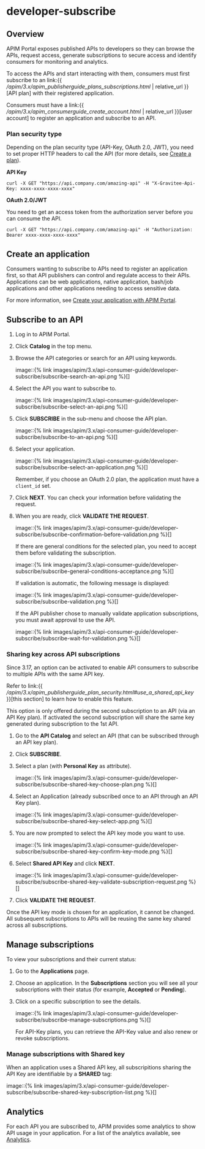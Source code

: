 # developer-subscribe

## Overview

APIM Portal exposes published APIs to developers so they can browse the APIs, request access, generate subscriptions to secure access and identify consumers for monitoring and analytics.

To access the APIs and start interacting with them, consumers must first subscribe to an link:\{{ _/apim/3.x/apim\_publisherguide\_plans\_subscriptions.html_ | relative\_url \}}\[API plan] with their registered application.

Consumers must have a link:\{{ _/apim/3.x/apim\_consumerguide\_create\_account.html_ | relative\_url \}}\[user account] to register an application and subscribe to an API.

### Plan security type

Depending on the plan security type (API-Key, OAuth 2.0, JWT), you need to set proper HTTP headers to call the API (for more details, see [Create a plan](developer-subscribe.md#apim\_publisherguide\_plans\_subscriptions.adoc#create-a-plan)).

**API Key**

```
curl -X GET "https://api.company.com/amazing-api" -H "X-Gravitee-Api-Key: xxxx-xxxx-xxxx-xxxx"
```

**OAuth 2.0/JWT**

You need to get an access token from the authorization server before you can consume the API.

```
curl -X GET "https://api.company.com/amazing-api" -H "Authorization: Bearer xxxx-xxxx-xxxx-xxxx"
```

## Create an application

Consumers wanting to subscribe to APIs need to register an application first, so that API publishers can control and regulate access to their APIs. Applications can be web applications, native application, bash/job applications and other applications needing to access sensitive data.

For more information, see [Create your application with APIM Portal](developer-subscribe.md#apim\_quickstart\_consume\_ui.adoc#create-your-application-with-apim-portal).

## Subscribe to an API

1. Log in to APIM Portal.
2. Click **Catalog** in the top menu.
3.  Browse the API categories or search for an API using keywords.

    image::\{% link images/apim/3.x/api-consumer-guide/developer-subscribe/subscribe-search-an-api.png %\}\[]
4.  Select the API you want to subscribe to.

    image::\{% link images/apim/3.x/api-consumer-guide/developer-subscribe/subscribe-select-an-api.png %\}\[]
5.  Click **SUBSCRIBE** in the sub-menu and choose the API plan.

    image::\{% link images/apim/3.x/api-consumer-guide/developer-subscribe/subscribe-to-an-api.png %\}\[]
6.  Select your application.

    image::\{% link images/apim/3.x/api-consumer-guide/developer-subscribe/subscribe-select-an-application.png %\}\[]

    Remember, if you choose an OAuth 2.0 plan, the application must have a `client_id` set.
7. Click **NEXT**. You can check your information before validating the request.
8.  When you are ready, click **VALIDATE THE REQUEST**.

    image::\{% link images/apim/3.x/api-consumer-guide/developer-subscribe/subscribe-confirmation-before-validation.png %\}\[]

    If there are general conditions for the selected plan, you need to accept them before validating the subscription.

    image::\{% link images/apim/3.x/api-consumer-guide/developer-subscribe/subscribe-general-conditions-acceptance.png %\}\[]

    If validation is automatic, the following message is displayed:

    image::\{% link images/apim/3.x/api-consumer-guide/developer-subscribe/subscribe-validation.png %\}\[]

    If the API publisher chose to manually validate application subscriptions, you must await approval to use the API.

    image::\{% link images/apim/3.x/api-consumer-guide/developer-subscribe/subscribe-wait-for-validation.png %\}\[]

### Sharing key across API subscriptions

Since 3.17, an option can be activated to enable API consumers to subscribe to multiple APIs with the same API key.

Refer to link:\{{ _/apim/3.x/apim\_publisherguide\_plan\_security.html#use\_a\_shared\_api\_key_ \}}\[this section] to learn how to enable this feature.

This option is only offered during the second subscription to an API (via an API Key plan). If activated the second subscription will share the same key generated during subscription to the 1st API.

1. Go to the **API Catalog** and select an API (that can be subscribed through an API key plan).
2. Click **SUBSCRIBE**.
3.  Select a plan (with **Personal Key** as attribute).

    image::\{% link images/apim/3.x/api-consumer-guide/developer-subscribe/subscribe-shared-key-choose-plan.png %\}\[]
4.  Select an Application (already subscribed once to an API through an API Key plan).

    image::\{% link images/apim/3.x/api-consumer-guide/developer-subscribe/subscribe-shared-key-select-app.png %\}\[]
5.  You are now prompted to select the API key mode you want to use.

    image::\{% link images/apim/3.x/api-consumer-guide/developer-subscribe/subscribe-shared-key-confirm-key-mode.png %\}\[]
6.  Select **Shared API Key** and click **NEXT**.

    image::\{% link images/apim/3.x/api-consumer-guide/developer-subscribe/subscribe-shared-key-validate-subscription-request.png %\}\[]
7. Click **VALIDATE THE REQUEST**.

Once the API key mode is chosen for an application, it cannot be changed. All subsequent subscriptions to APIs will be reusing the same key shared across all subscriptions.

## Manage subscriptions

To view your subscriptions and their current status:

1. Go to the **Applications** page.
2. Choose an application. In the **Subscriptions** section you will see all your subscriptions with their status (for example, **Accepted** or **Pending**).
3.  Click on a specific subscription to see the details.

    image::\{% link images/apim/3.x/api-consumer-guide/developer-subscribe/subscribe-manage-subscriptions.png %\}\[]

    For API-Key plans, you can retrieve the API-Key value and also renew or revoke subscriptions.

### Manage subscriptions with Shared key

When an application uses a Shared API key, all subscripitions sharing the API Key are identifiable by a **SHARED** tag:

image::\{% link images/apim/3.x/api-consumer-guide/developer-subscribe/subscribe-shared-key-subscription-list.png %\}\[]

## Analytics

For each API you are subscribed to, APIM provides some analytics to show API usage in your application. For a list of the analytics available, see [Analytics](developer-subscribe.md#apim\_consumerguide\_manage\_applications.adoc#analytics).
